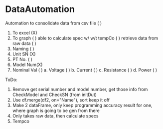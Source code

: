 # DataAutomation
Automation to consolidate data from csv file  ( )
  1. To excel (X)
  2. To graph ( )
able to calculate spec w/ w/t tempCo          ( )
retrieve data from raw data                   ( )
  1. Naming   ( )
  2. Unit SN  (X)
  3. PT No.   ( )
  4. Model Num(X)
  5. Nominal Val ( )
      a. Voltage    ( )
      b. Current    ( )
      c. Resistance ( )
      d. Power      ( )

ToDo: 
1. Remove get serial number and model number, get those info from CheckModel and CheckSN (from initDut)
2. Use df.merge(df2, on="Name"), sort keep it off
3. Make 2 dataFrame, only keep programming accuracy result for one, where graph is going to be gen from there
4. Only takes raw data, then calculate specs 
5. Tempco
